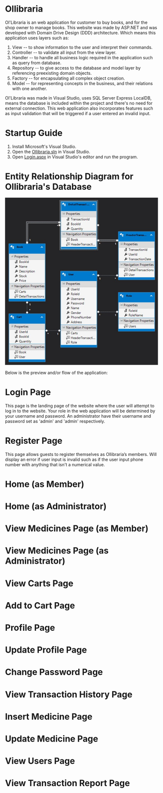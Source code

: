 # Ollibraria
Ol'Libraria is an web application for customer to buy books, and for the shop owner to manage books. This website was made by ASP.NET and was developed with Domain Drive Design (DDD) architecture. Which means this application uses layers such as:

1. View -- to show information to the user and interpret their commands.
2. Controller -- to validate all input from the view layer.
3. Handler -- to handle all business logic required in the application such as query from database.
4. Repository -- to give access to the database and model layer by referencing preexisting domain objects.
5. Factory -- for encapsulating all complex object creation.
6. Model -- for representing concepts in the business, and their relations with one another.

Ol'Libraria was made in Visual Studio, uses SQL Server Express LocalDB, means the database is included within the project and there's no need for external connection. This web application also incorporates features such as input validation that will be triggered if a user entered an invalid input.

# Startup Guide
1. Install Microsoft's Visual Studio.
2. Open the [Ollibraria.sln](Ollibraria.sln) in Visual Studio.
3. Open [Login.aspx](Ollibraria/View/Login.aspx) in Visual Studio's editor and run the program.

# Entity Relationship Diagram for Ollibraria's Database
![](pic/0database.jpg)

Below is the preview and/or flow of the application:
# Login Page
This page is the landing page of the website where the user will attempt to log in to the website. Your role in the web application will be determined by your username and password. An administrator have their username and password set as 'admin' and 'admin' respectively.

# Register Page
This page allows guests to register themselves as Ollibraria’s members. Will display an error if user input is invalid such as if the user input phone number with anything that isn't a numerical value.

# Home (as Member)


# Home (as Administrator)


# View Medicines Page (as Member)


# View Medicines Page (as Administrator)


# View Carts Page


# Add to Cart Page


# Profile Page


# Update Profile Page


# Change Password Page


# View Transaction History Page


# Insert Medicine Page


# Update Medicine Page


# View Users Page


# View Transaction Report Page

